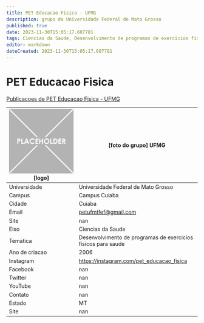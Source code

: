 ```yaml
---
title: PET Educacao Fisica - UFMG
description: grupo da Universidade Federal de Mato Grosso
published: true
date: 2023-11-30T15:05:17.607781
tags: Ciencias da Saude, Desenvolvimento de programas de exercicios fisicos para saude
editor: markdown
dateCreated: 2023-11-30T15:05:17.607781
---
```


# PET Educacao Fisica

[Publicacoes de PET Educacao Fisica - UFMG](/atividade/243PETEducacaoFisicaUFMG/feed)

| ![placeholder.png](/placeholder.png) [logo] | [foto do grupo] UFMG         |
| ------------------------------------------- | ------------------------------------------------- |
| Universidade                                | Universidade Federal de Mato Grosso      |
| Campus                                      | Campus Cuiaba            |
| Cidade                                      | Cuiaba             |
| Email                                       | petufmtfef@gmail.com             |
| Site                                        | nan              |
| Eixo                                        | Ciencias da Saude              |
| Tematica                                    | Desenvolvimento de programas de exercicios fisicos para saude          |
| Ano de criacao                              | 2006        |
| Instagram                                   | https://instagram.com/pet_educacao_fisica         |
| Facebook                                    | nan          |
| Twitter                                     | nan           |
| YouTube                                     | nan           |
| Contato                                     | nan         |
| Estado                                      |  MT            |
| Site                                        | nan |
